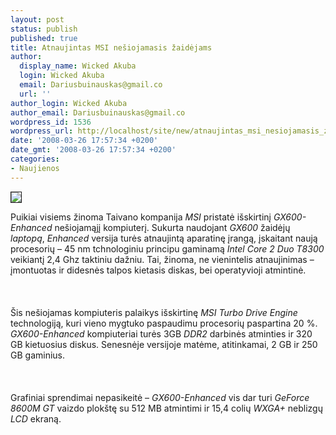 ```yaml
---
layout: post
status: publish
published: true
title: Atnaujintas MSI nešiojamasis žaidėjams
author:
  display_name: Wicked Akuba
  login: Wicked Akuba
  email: Dariusbuinauskas@gmail.co
  url: ''
author_login: Wicked Akuba
author_email: Dariusbuinauskas@gmail.co
wordpress_id: 1536
wordpress_url: http://localhost/site/new/atnaujintas_msi_nesiojamasis_zaidejams/
date: '2008-03-26 17:57:34 +0200'
date_gmt: '2008-03-26 17:57:34 +0200'
categories:
- Naujienos
---
```

<div class="imgright"><img src="http://technews.lt/upl/Failai/MSI_GX600.jpg" border="1"></div>
<p>Puikiai visiems žinoma Taivano kompanija <i>MSI</i> pristatė išskirtinį <i>GX600-Enhanced</i> nešiojamąjį kompiuterį. Sukurta naudojant <i>GX600</i> žaidėjų <i>laptopą</i>, <i>Enhanced</i> versija turės atnaujintą aparatinę įrangą, įskaitant naują procesorių – 45 nm tchnologiniu principu gaminamą <i>Intel Core 2 Duo T8300</i> veikiantį 2,4 Ghz taktiniu dažniu. Tai, žinoma, ne vienintelis atnaujinimas – įmontuotas ir didesnės talpos kietasis diskas, bei operatyvioji atmintinė.<br />
<br><br />
<br>Šis nešiojamas kompiuteris palaikys išskirtinę <i>MSI Turbo Drive Engine</i> technologiją, kuri vieno mygtuko paspaudimu procesorių paspartina 20 %. <i>GX600-Enhanced</i> kompiuteriai turės 3GB <i>DDR2</i> darbinės atminties ir 320 GB kietuosius diskus. Senesnėje versijoje matėme, atitinkamai, 2 GB ir 250 GB gaminius.<br />
<br><br />
<br>Grafiniai sprendimai nepasikeitė – <i>GX600-Enhanced</i> vis dar turi <i>GeForce 8600M GT</i> vaizdo plokštę su 512 MB atmintimi ir 15,4 colių <i>WXGA+</i> neblizgų <i>LCD</i> ekraną.</p>
